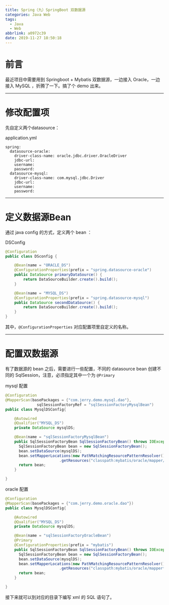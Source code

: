 ```yaml
---
title: Spring（九）SpringBoot 双数据源
categories: Java Web
tags:
  - Java
  - Web
abbrlink: a0972c39
date: 2019-11-27 18:50:18
---
```


# 前言

最近项目中需要用到 Springboot + Mybatis 双数据源，一边接入 Oracle，一边接入 MySQL ，折腾了一下。搞了个 demo 出来。

<!-- more -->

---

# 修改配置项

先自定义两个datasource：

application.yml

```
spring:
  datasource-oracle:
    driver-class-name: oracle.jdbc.driver.OracleDriver
    jdbc-url:
    username:
    password:
  datasource-mysql:
    driver-class-name: com.mysql.jdbc.Driver
    jdbc-url:
    username:
    password:
```

---

# 定义数据源Bean

通过 java config 的方式，定义两个 bean ：

DSConfig

```java
@Configuration
public class DSconfig {

    @Bean(name = "ORACLE_DS")
    @ConfigurationProperties(prefix = "spring.datasource-oracle")
    public DataSource primaryDataSource() {
        return DataSourceBuilder.create().build();
    }

    @Bean(name = "MYSQL_DS")
    @ConfigurationProperties(prefix = "spring.datasource-mysql")
    public DataSource secondDataSource() {
        return DataSourceBuilder.create().build();
    }
}
```

其中，`@ConfigurationProperties` 对应配置项里自定义的名称。

---

# 配置双数据源

有了数据源的 bean 之后，需要进行一些配置，不同的 datasource bean 创建不同的 SqlSession，注意，必须指定其中一个为 `@Primary`

mysql 配置

```java
@Configuration
@MapperScan(basePackages = {"com.jerry.demo.mysql.dao"},
              sqlSessionFactoryRef = "sqlSessionFactoryMysqlBean")
public class MysqlDSConfig{

    @Autowired
    @Qualifier("MYSQL_DS")
    private DataSource mysqlDS;

    @Bean(name = "sqlSessionFactoryMysqlBean")
    public SqlSessionFactoryBean SqlSessionFactoryBean() throws IOException{
      SqlSessionFactoryBean bean = new SqlSessionFactoryBean();
      bean.setDataSource(mysqlDS);
      bean.setMapperLocations(new PathMatchingResourcePatternResolver()
                        .getResources("classpath:mybatis/oracle/mapper/*.xml");)
      return bean;
    }

}
```

oracle 配置

```java
@Configuration
@MapperScan(basePackages = {"com.jerry.demo.oracle.dao"})
public class MysqlDSConfig{

    @Autowired
    @Qualifier("MYSQL_DS")
    private DataSource mysqlDS;

    @Bean(name = "sqlSessionFactoryOracleBean")
    @Primary
    @ConfigurationProperties(prefix = "mybatis")
    public SqlSessionFactoryBean SqlSessionFactoryBean() throws IOException{
      SqlSessionFactoryBean bean = new SqlSessionFactoryBean();
      bean.setDataSource(mysqlDS);
      bean.setMapperLocations(new PathMatchingResourcePatternResolver()
                        .getResources("classpath:mybatis/oracle/mapper*.xml");)
      return bean;
    }

}
```

接下来就可以到对应的目录下编写 xml 的 SQL 语句了。

